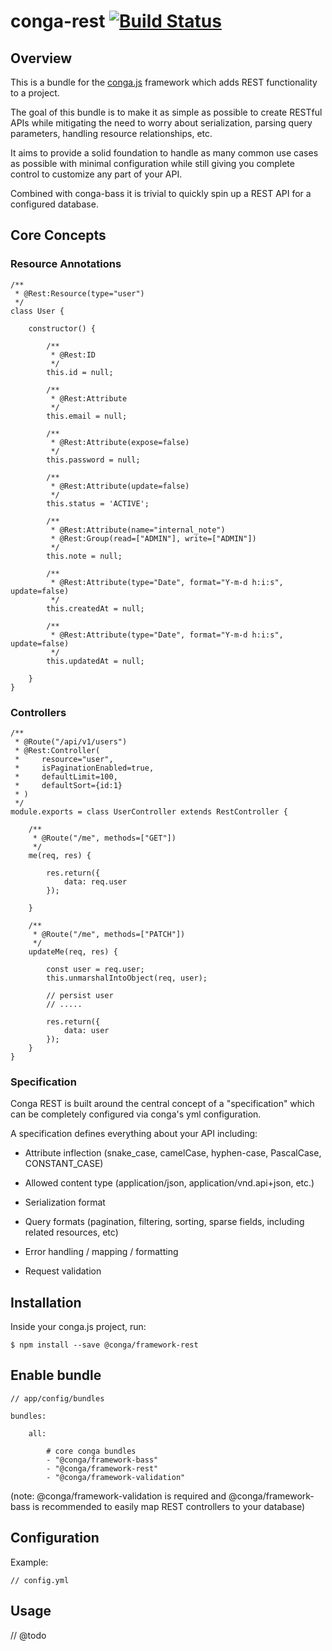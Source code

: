 # conga-rest [![Build Status](https://secure.travis-ci.org/congajs/conga-rest.png)](http://travis-ci.org/congajs/conga-rest)

## Overview

This is a bundle for the [conga.js](https://github.com/congajs/conga) framework which adds REST functionality to a project.

The goal of this bundle is to make it as simple as possible to create RESTful APIs while mitigating the need to worry about serialization, parsing query parameters, handling resource relationships, etc.

It aims to provide a solid foundation to handle as many common use cases as possible with minimal configuration while still giving you complete control to customize any part of your API.

Combined with conga-bass it is trivial to quickly spin up a REST API for a configured database.

## Core Concepts

### Resource Annotations

    /**
     * @Rest:Resource(type="user")
     */
    class User {

        constructor() {

            /**
             * @Rest:ID
             */
            this.id = null;

            /**
             * @Rest:Attribute
             */
            this.email = null;

            /**
             * @Rest:Attribute(expose=false)
             */
            this.password = null;

            /**
             * @Rest:Attribute(update=false)
             */
            this.status = 'ACTIVE';

            /**
             * @Rest:Attribute(name="internal_note")
             * @Rest:Group(read=["ADMIN"], write=["ADMIN"])
             */
            this.note = null;

            /**
             * @Rest:Attribute(type="Date", format="Y-m-d h:i:s", update=false)
             */
            this.createdAt = null;

            /**
             * @Rest:Attribute(type="Date", format="Y-m-d h:i:s", update=false)
             */
            this.updatedAt = null;

        }
    }

### Controllers

    /**
     * @Route("/api/v1/users")
     * @Rest:Controller(
     *     resource="user",
     *     isPaginationEnabled=true,
     *     defaultLimit=100,
     *     defaultSort={id:1}
     * )
     */
    module.exports = class UserController extends RestController {

        /**
         * @Route("/me", methods=["GET"])
         */
        me(req, res) {

            res.return({
                data: req.user
            });

        }

        /**
         * @Route("/me", methods=["PATCH"])
         */
        updateMe(req, res) {

            const user = req.user;
            this.unmarshalIntoObject(req, user);

            // persist user
            // .....

            res.return({
                data: user
            });
        }
    }

### Specification

Conga REST is built around the central concept of a "specification" which can be completely configured via conga's yml configuration.

A specification defines everything about your API including:

* Attribute inflection (snake_case, camelCase, hyphen-case, PascalCase, CONSTANT_CASE)

* Allowed content type (application/json, application/vnd.api+json, etc.)

* Serialization format

* Query formats (pagination, filtering, sorting, sparse fields, including related resources, etc)

* Error handling / mapping / formatting

* Request validation

## Installation

Inside your conga.js project, run:

    $ npm install --save @conga/framework-rest

## Enable bundle

    // app/config/bundles

    bundles:

        all:

            # core conga bundles
            - "@conga/framework-bass"
            - "@conga/framework-rest"
            - "@conga/framework-validation"

(note: @conga/framework-validation is required and @conga/framework-bass is recommended to easily map REST controllers to your database)

## Configuration

Example:

    // config.yml


## Usage

// @todo
